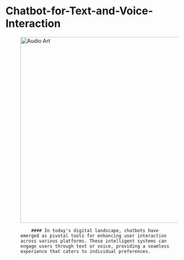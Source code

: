 # Chatbot-for-Text-and-Voice-Interaction

<figure>
        <img src="https://floatbot.ai/img/Voicebot-Vs-Chatbot.png" alt ="Audio Art" style='width:800px;height:500px;'>
        <figcaption>

        #### In today's digital landscape, chatbots have emerged as pivotal tools for enhancing user interaction across various platforms. These intelligent systems can engage users through text or voice, providing a seamless experience that caters to individual preferences. 
